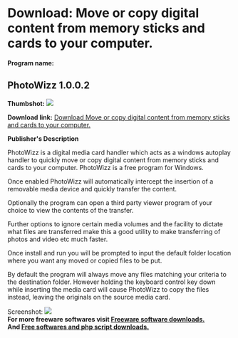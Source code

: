 # Download: Move or copy digital content from memory sticks and cards to your computer.

**Program name:**

## PhotoWizz 1.0.0.2

  
**Thumbshot:** ![](http://www.freewarefiles.com/screenshot/photowizz_md.jpg)   
  
**Download link:** [Download Move or copy digital content from memory sticks and cards to your computer.](http://freesoftwares.boysofts.com/PhotoWizz_program_74258.html)  
  


**Publisher's Description**  
  


PhotoWizz is a digital media card handler which acts as a windows autoplay handler to quickly move or copy digital content from memory sticks and cards to your computer. PhotoWizz is a free program for Windows. 

Once enabled PhotoWizz will automatically intercept the insertion of a removable media device and quickly transfer the content.

Optionally the program can open a third party viewer program of your choice to view the contents of the transfer.

Further options to ignore certain media volumes and the facility to dictate what files are transferred make this a good utility to make transferring of photos and video etc much faster.

Once install and run you will be prompted to input the default folder location where you want any moved or copied files to be put.

By default the program will always move any files matching your criteria to the destination folder. However holding the keyboard control key down while inserting the media card will cause PhotoWizz to copy the files instead, leaving the originals on the source media card. 

  
  
Screenshot: ![](http://www.freewarefiles.com/screenshot/photowizz.jpg)   
**For more freeware softwares visit [Freeware software downloads.](http://freesoftwares.boysofts.com/)**   
**And [Free softwares and php script downloads.](http://www.boysofts.com/)**
